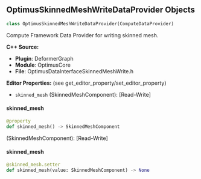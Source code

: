 ## OptimusSkinnedMeshWriteDataProvider Objects

```python
class OptimusSkinnedMeshWriteDataProvider(ComputeDataProvider)
```

Compute Framework Data Provider for writing skinned mesh.

**C++ Source:**

- **Plugin**: DeformerGraph
- **Module**: OptimusCore
- **File**: OptimusDataInterfaceSkinnedMeshWrite.h

**Editor Properties:** (see get_editor_property/set_editor_property)

- ``skinned_mesh`` (SkinnedMeshComponent):  [Read-Write]

<a id="unreal.OptimusSkinnedMeshWriteDataProvider.skinned_mesh"></a>

#### skinned_mesh

```python
@property
def skinned_mesh() -> SkinnedMeshComponent
```

(SkinnedMeshComponent):  [Read-Write]

<a id="unreal.OptimusSkinnedMeshWriteDataProvider.skinned_mesh"></a>

#### skinned_mesh

```python
@skinned_mesh.setter
def skinned_mesh(value: SkinnedMeshComponent) -> None
```

<a id="unreal.SkinnedMeshWriteDataProvider"></a>